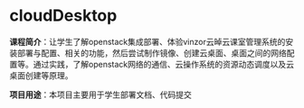 # cloudDesktop
**课程简介**：让学生了解openstack集成部署、体验vinzor云晫云课室管理系统的安装部署与配置、相关的功能，然后尝试制作镜像、创建云桌面、桌面之间的网络配置等。通过实践，了解openstack网络的通信、云操作系统的资源动态调度以及云桌面创建等原理。

**项目用途**：本项目主要用于学生部署文档、代码提交
